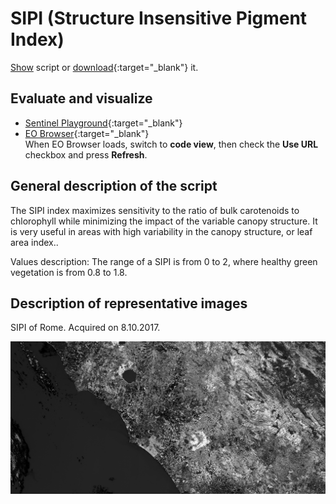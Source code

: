 # SIPI (Structure Insensitive Pigment Index)
<a href="#" id='togglescript'>Show</a> script or [download](script.js){:target="_blank"} it.
<div id='script_view' style="display:none">
{% highlight javascript %}
      {% include_relative script.js %}
{% endhighlight %}
</div>

## Evaluate and visualize
 - [Sentinel Playground](https://apps.sentinel-hub.com/sentinel-playground/?source=S2&lat=43.514198796857976&lng=16.601028442382812&zoom=11&evalscripturl=https://raw.githubusercontent.com/sentinel-hub/custom-scripts/master/sentinel-2/sipi/script.js){:target="_blank"}    
 - [EO Browser](http://apps.sentinel-hub.com/eo-browser/#lat=41.9&lng=12.5&zoom=10&datasource=Sentinel-2%20L1C&time=2017-10-08&preset=CUSTOM&layers=B01,B02,B03&evalscripturl=https://raw.githubusercontent.com/sentinel-hub/custom-scripts/master/sentinel-2/sipi/script.js){:target="_blank"}   
 When EO Browser loads, switch to **code view**, then check the **Use URL** checkbox and press **Refresh**.

## General description of the script

The SIPI index maximizes sensitivity to the ratio of bulk carotenoids to chlorophyll while minimizing the impact of the variable canopy structure. It is very useful in areas with high variability in the canopy structure, or leaf area index..

Values description: The range of a SIPI is from 0 to 2, where healthy green vegetation is from 0.8 to 1.8.

## Description of representative images

SIPI of Rome. Acquired on 8.10.2017.

![NDVI of Rome](fig/fig1.png)
